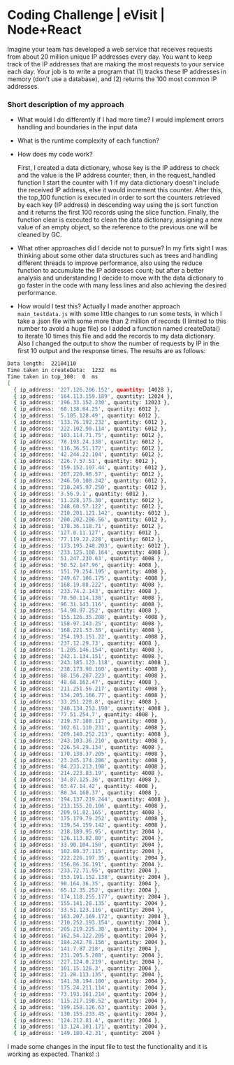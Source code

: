 # Coding Challenge | eVisit | Node+React

Imagine your team has developed a web service that receives requests from about 20 million unique IP addresses every day. You want to keep track of the IP addresses that are making the most requests to your service each day. Your job is to write a program that (1) tracks these IP addresses in memory (don’t use a database), and (2) returns the 100 most common IP addresses.

### Short description of my approach

- What would I do differently if I had more time?
  I would implement errors handling and boundaries in the input data

- What is the runtime complexity of each function?

- How does my code work?
  <p>First, I created a data dictionary, whose key is the IP address to check and the value is the IP address counter; then, in the request_handled function I start the counter with 1 if my data dictionary doesn't include the received IP address, else it would increment this counter. After this, the top_100 function is executed in order to sort the counters retrieved by each key (IP address) in descending way using the js sort function and it returns the first 100 records using the slice function. Finally, the function clear is executed to clean the data dictionary, assigning a new value of an empty object, so the reference to the previous one will be cleaned by GC.</p>

- What other approaches did I decide not to pursue?
  In my firts sight I was thinking about some other data structures such as trees and handling different threads to improve performance, also using the reduce function to accumulate the IP addresses count; but after a better analysis and understanding I decide to move with the data dictionary to go faster in the code with many less lines and also achieving the desired performance.

- How would I test this?
  Actually I made another approach <code>main_testdata.js</code> with some little changes to run some tests, in which I take a .json file with some more than 2 million of records (I limited to this number to avoid a huge file) so I added a function named createData() to iterate 10 times this file and add the records to my data dictionary. Also I changed the output to show the number of requests by IP in the first 10 output and the response times. The results are as follows:

```sh
Data length:  22104110
Time taken in createData:  1232  ms
Time taken in top_100:  0  ms
[
  { ip_address: '227.126.206.152', quantity: 14028 },
  { ip_address: '164.113.159.189', quantity: 12024 },
  { ip_address: '196.33.152.230', quantity: 12023 },
  { ip_address: '68.138.64.25', quantity: 6012 },
  { ip_address: '5.185.128.49', quantity: 6012 },
  { ip_address: '133.76.192.232', quantity: 6012 },
  { ip_address: '222.102.90.114', quantity: 6012 },
  { ip_address: '103.114.71.75', quantity: 6012 },
  { ip_address: '78.193.24.138', quantity: 6012 },
  { ip_address: '116.36.51.172', quantity: 6012 },
  { ip_address: '42.244.22.104', quantity: 6012 },
  { ip_address: '226.7.57.51', quantity: 6012 },
  { ip_address: '159.152.197.44', quantity: 6012 },
  { ip_address: '207.220.96.57', quantity: 6012 },
  { ip_address: '246.50.108.242', quantity: 6012 },
  { ip_address: '218.245.97.250', quantity: 6012 },
  { ip_address: '3.56.9.1', quantity: 6012 },
  { ip_address: '11.228.175.30', quantity: 6012 },
  { ip_address: '248.60.57.122', quantity: 6012 },
  { ip_address: '210.201.121.142', quantity: 6012 },
  { ip_address: '200.202.206.56', quantity: 6012 },
  { ip_address: '178.36.118.71', quantity: 6012 },
  { ip_address: '127.0.11.127', quantity: 6012 },
  { ip_address: '77.119.22.228', quantity: 6012 },
  { ip_address: '173.195.248.203', quantity: 6012 },
  { ip_address: '233.125.108.164', quantity: 4008 },
  { ip_address: '51.247.230.63', quantity: 4008 },
  { ip_address: '50.52.147.96', quantity: 4008 },
  { ip_address: '151.79.254.195', quantity: 4008 },
  { ip_address: '249.67.106.175', quantity: 4008 },
  { ip_address: '168.19.88.222', quantity: 4008 },
  { ip_address: '233.74.2.143', quantity: 4008 },
  { ip_address: '78.50.114.138', quantity: 4008 },
  { ip_address: '96.31.143.116', quantity: 4008 },
  { ip_address: '54.98.97.252', quantity: 4008 },
  { ip_address: '155.126.35.208', quantity: 4008 },
  { ip_address: '158.97.143.25', quantity: 4008 },
  { ip_address: '168.221.53.38', quantity: 4008 },
  { ip_address: '254.193.151.22', quantity: 4008 },
  { ip_address: '237.12.29.73', quantity: 4008 },
  { ip_address: '1.205.146.154', quantity: 4008 },
  { ip_address: '242.1.134.151', quantity: 4008 },
  { ip_address: '243.185.123.118', quantity: 4008 },
  { ip_address: '238.173.90.160', quantity: 4008 },
  { ip_address: '88.156.207.223', quantity: 4008 },
  { ip_address: '48.68.162.47', quantity: 4008 },
  { ip_address: '211.251.56.217', quantity: 4008 },
  { ip_address: '134.205.166.77', quantity: 4008 },
  { ip_address: '33.251.228.8', quantity: 4008 },
  { ip_address: '240.134.253.190', quantity: 4008 },
  { ip_address: '77.51.254.7', quantity: 4008 },
  { ip_address: '219.37.108.117', quantity: 4008 },
  { ip_address: '102.61.110.231', quantity: 4008 },
  { ip_address: '209.140.252.213', quantity: 4008 },
  { ip_address: '243.103.36.210', quantity: 4008 },
  { ip_address: '226.54.29.134', quantity: 4008 },
  { ip_address: '170.138.37.205', quantity: 4008 },
  { ip_address: '23.245.174.206', quantity: 4008 },
  { ip_address: '84.233.213.198', quantity: 4008 },
  { ip_address: '214.223.83.19', quantity: 4008 },
  { ip_address: '34.87.125.36', quantity: 4008 },
  { ip_address: '63.47.14.42', quantity: 4008 },
  { ip_address: '80.34.160.37', quantity: 4008 },
  { ip_address: '194.137.219.244', quantity: 4008 },
  { ip_address: '213.155.20.106', quantity: 4008 },
  { ip_address: '209.91.82.165', quantity: 4008 },
  { ip_address: '175.179.79.252', quantity: 4008 },
  { ip_address: '139.54.159.142', quantity: 4008 },
  { ip_address: '218.189.95.95', quantity: 2004 },
  { ip_address: '126.113.82.80', quantity: 2004 },
  { ip_address: '33.90.104.150', quantity: 2004 },
  { ip_address: '102.80.37.115', quantity: 2004 },
  { ip_address: '222.226.197.35', quantity: 2004 },
  { ip_address: '156.86.36.191', quantity: 2004 },
  { ip_address: '233.72.71.95', quantity: 2004 },
  { ip_address: '153.191.152.138', quantity: 2004 },
  { ip_address: '90.164.36.35', quantity: 2004 },
  { ip_address: '65.12.35.252', quantity: 2004 },
  { ip_address: '174.118.255.177', quantity: 2004 },
  { ip_address: '155.141.28.135', quantity: 2004 },
  { ip_address: '33.51.123.116', quantity: 2004 },
  { ip_address: '163.207.169.172', quantity: 2004 },
  { ip_address: '210.252.193.154', quantity: 2004 },
  { ip_address: '205.219.225.38', quantity: 2004 },
  { ip_address: '162.54.122.205', quantity: 2004 },
  { ip_address: '184.242.78.156', quantity: 2004 },
  { ip_address: '141.7.87.218', quantity: 2004 },
  { ip_address: '231.205.5.208', quantity: 2004 },
  { ip_address: '227.124.0.219', quantity: 2004 },
  { ip_address: '101.15.126.3', quantity: 2004 },
  { ip_address: '21.28.113.135', quantity: 2004 },
  { ip_address: '141.38.194.180', quantity: 2004 },
  { ip_address: '175.24.211.114', quantity: 2004 },
  { ip_address: '73.193.161.214', quantity: 2004 },
  { ip_address: '115.217.198.52', quantity: 2004 },
  { ip_address: '199.158.126.63', quantity: 2004 },
  { ip_address: '130.155.233.45', quantity: 2004 },
  { ip_address: '124.212.81.4', quantity: 2004 },
  { ip_address: '13.124.101.171', quantity: 2004 },
  { ip_address: '149.180.42.31', quantity: 2004 }
```

I made some changes in the input file to test the functionality and it is working as expected. Thanks! :)
